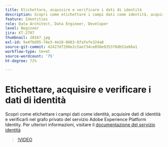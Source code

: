 ```yaml
---
title: Etichettare, acquisire e verificare i dati di identità
description: Scopri come etichettare i campi dati come identità, acquisire dati di identità e verificarli nel grafo privato del servizio Adobe Experience Platform Identity.
feature: Identities
role: Data Architect, Data Engineer, Developer
level: Beginner
jira: KT-2707
thumbnail: 28167.jpg
exl-id: 9a4fbd95-74e3-4e10-8663-8fafefe324a8
source-git-commit: 42427df298e2c5ae734ce050e935378db51e66a1
workflow-type: tm+mt
source-wordcount: '75'
ht-degree: 72%

---
```


# Etichettare, acquisire e verificare i dati di identità

Scopri come etichettare i campi dati come identità, acquisire dati di identità e verificarli nel grafo privato del servizio Adobe Experience Platform Identity. Per ulteriori informazioni, visitare il [documentazione del servizio identità](https://experienceleague.adobe.com/docs/experience-platform/identity/home.html?lang=it)


>[!VIDEO](https://video.tv.adobe.com/v/28167?quality=12&learn=on)
